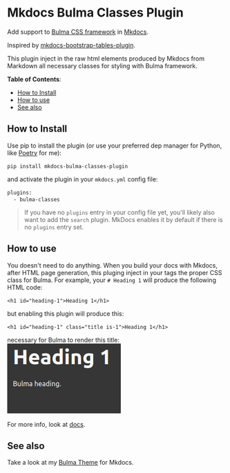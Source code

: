 # Mkdocs Bulma Classes Plugin

Add support to [Bulma CSS framework](https://bulma.io) in [Mkdocs](https://www.mkdocs.org).

Inspired by [mkdocs-bootstrap-tables-plugin](https://github.com/byrnereese/mkdocs-bootstrap-tables-plugin/blob/master/mkdocs_bootstrap_tables_plugin/plugin.py).

This plugin inject in the raw html elements produced by Mkdocs from Markdown all necessary classes for styling with Bulma framework.

**Table of Contents**:

- [How to Install](#how-to-install)
- [How to use](#how-to-use)
- [See also](#see-also)

## How to Install

Use pip to install the plugin (or use your preferred dep manager for Python, like [Poetry](https://python-poetry.org/) for me):

    pip install mkdocs-bulma-classes-plugin

and activate the plugin in your `mkdocs.yml` config file:

    plugins:
      - bulma-classes

> If you have no `plugins` entry in your config file yet, you'll likely also want to add the `search` plugin. MkDocs enables it by default if there is no `plugins` entry set.

## How to use

You doesn't need to do anything. When you build your docs with Mkdocs, after HTML page generation, this pluging inject in your tags the proper CSS class for Bulma. For example, your `# Heading 1` will produce the following HTML code:

    <h1 id="heading-1">Heading 1</h1>

but enabling this plugin will produce this:

    <h1 id="heading-1" class="title is-1">Heading 1</h1>

necessary for Bulma to render this title:  
![Bulma title is-1](img/bulma_heading_1.png)

For more info, look at [docs](https://daniele-tentoni.github.io/mkdocs-bulma-classes-plugin).

## See also

Take a look at my [Bulma Theme](https://github.com/daniele-tentoni/mkdocs-bulma-theme) for Mkdocs.
